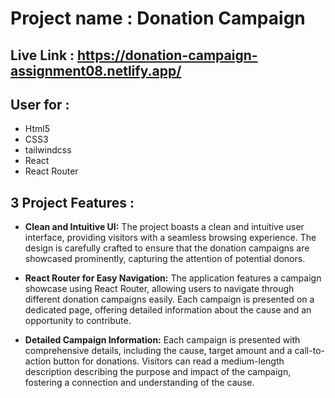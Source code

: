 # Project name : Donation Campaign

## Live Link : https://donation-campaign-assignment08.netlify.app/

## User for :

- Html5
- CSS3
- tailwindcss
- React
- React Router

## 3 Project Features :

- <b>Clean and Intuitive UI:</b> The project boasts a clean and intuitive user interface, providing visitors with a seamless browsing experience. The design is carefully crafted to ensure that the donation campaigns are showcased prominently, capturing the attention of potential donors.

- <b>React Router for Easy Navigation:</b> The application features a campaign showcase using React Router, allowing users to navigate through different donation campaigns easily. Each campaign is presented on a dedicated page, offering detailed information about the cause and an opportunity to contribute.

- <b>Detailed Campaign Information:</b> Each campaign is presented with comprehensive details, including the cause, target amount and a call-to-action button for donations. Visitors can read a medium-length description describing the purpose and impact of the campaign, fostering a connection and understanding of the cause.
